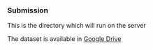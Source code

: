 ### Submission

This is the directory which will run on the server


The dataset is available in [Google Drive](https://drive.google.com/file/d/1mfFCbkOgpXtzKjz6Q_UANDk70fC5REgs/view?usp=sharing)